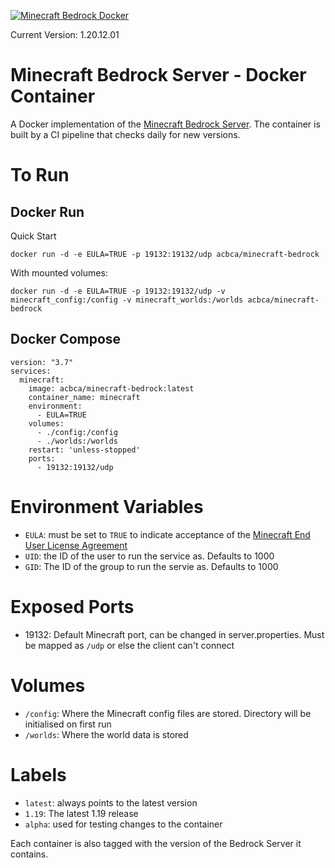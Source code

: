 [![Minecraft Bedrock Docker](https://github.com/acbgbca/minecraft-bedrock-docker/actions/workflows/docker-image.yml/badge.svg)](https://github.com/acbgbca/minecraft-bedrock-docker/actions/workflows/docker-image.yml)

Current Version: 1.20.12.01

# Minecraft Bedrock Server - Docker Container

A Docker implementation of the [Minecraft Bedrock Server](https://www.minecraft.net/en-us/download/server/bedrock). The container is built by a CI pipeline that checks daily for new versions.

# To Run

## Docker Run

Quick Start
```
docker run -d -e EULA=TRUE -p 19132:19132/udp acbca/minecraft-bedrock
```

With mounted volumes:
```
docker run -d -e EULA=TRUE -p 19132:19132/udp -v minecraft_config:/config -v minecraft_worlds:/worlds acbca/minecraft-bedrock
```

## Docker Compose

```
version: "3.7"
services:
  minecraft:
    image: acbca/minecraft-bedrock:latest
    container_name: minecraft
    environment:
      - EULA=TRUE
    volumes:
      - ./config:/config
      - ./worlds:/worlds
    restart: 'unless-stopped'
    ports:
      - 19132:19132/udp
```

# Environment Variables

- ```EULA```: must be set to ```TRUE``` to indicate acceptance of the [Minecraft End User License Agreement](https://minecraft.net/terms)
- ```UID```: the ID of the user to run the service as. Defaults to 1000
- ```GID```: The ID of the group to run the servie as. Defaults to 1000 

# Exposed Ports

- 19132: Default Minecraft port, can be changed in server.properties. Must be mapped as ```/udp``` or else the client can't connect

# Volumes

- ```/config```: Where the Minecraft config files are stored. Directory will be initialised on first run
- ```/worlds```: Where the world data is stored

# Labels

- ```latest```: always points to the latest version
- ```1.19```: The latest 1.19 release
- ```alpha```: used for testing changes to the container

Each container is also tagged with the version of the Bedrock Server it contains.



